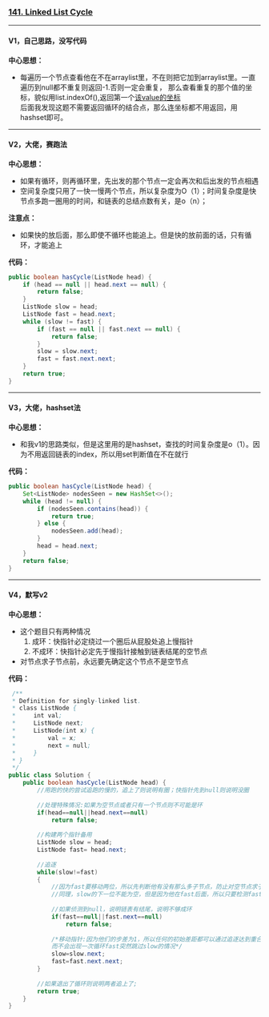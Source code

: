 ### [141. Linked List Cycle](https://leetcode.com/problems/linked-list-cycle/)

---

#### V1，自己思路，没写代码
**中心思想：**
- 每遍历一个节点查看他在不在arraylist里，不在则把它加到arraylist里。一直遍历到null都不重复则返回-1.否则一定会重复，
那么查看重复的那个值的坐标，貌似用list.indexOf(),返回第一个[该value的坐标](https://blog.csdn.net/evilcry2012/article/details/46877885) <br/>
后面我发现这题不需要返回循环的结合点，那么连坐标都不用返回，用hashset即可。

---

#### V2，大佬，赛跑法
**中心思想：**
- 如果有循环，则再循环里，先出发的那个节点一定会再次和后出发的节点相遇
- 空间复杂度只用了一快一慢两个节点，所以复杂度为O（1）；时间复杂度是快节点多跑一圈用的时间，和链表的总结点数有关，是o（n）；

**注意点：**
- 如果快的放后面，那么即使不循环也能追上。但是快的放前面的话，只有循环，才能追上

**代码：**
```java
public boolean hasCycle(ListNode head) {
    if (head == null || head.next == null) {
        return false;
    }
    ListNode slow = head;
    ListNode fast = head.next;
    while (slow != fast) {
        if (fast == null || fast.next == null) {
            return false;
        }
        slow = slow.next;
        fast = fast.next.next;
    }
    return true;
}
```

---

#### V3，大佬，hashset法

**中心思想：**
- 和我v1的思路类似，但是这里用的是hashset，查找的时间复杂度是o（1）。因为不用返回链表的index，所以用set判断值在不在就行

**代码：**
```java
public boolean hasCycle(ListNode head) {
    Set<ListNode> nodesSeen = new HashSet<>();
    while (head != null) {
        if (nodesSeen.contains(head)) {
            return true;
        } else {
            nodesSeen.add(head);
        }
        head = head.next;
    }
    return false;
}
```

---

#### V4，默写v2

**中心思想：**
- 这个题目只有两种情况
  1. 成环：快指针必定绕过一个圈后从屁股处追上慢指针
  2. 不成环：快指针必定先于慢指针接触到链表结尾的空节点
- 对节点求子节点前，永远要先确定这个节点不是空节点

**代码：**
```java
 /**
 * Definition for singly-linked list.
 * class ListNode {
 *     int val;
 *     ListNode next;
 *     ListNode(int x) {
 *         val = x;
 *         next = null;
 *     }
 * }
 */
public class Solution {
    public boolean hasCycle(ListNode head) {
        //用跑的快的尝试追跑的慢的，追上了则说明有圈；快指针先到null则说明没圈
        
        //处理特殊情况:如果为空节点或者只有一个节点则不可能是环
        if(head==null||head.next==null)
            return false;
        
        //构建两个指针备用
        ListNode slow = head;
        ListNode fast= head.next;
        
        //追逐
        while(slow!=fast)
        {
            //因为fast要移动两位，所以先判断他有没有那么多子节点，防止对空节点求子节点
            //同理，slow的下一位不能为空，但是因为他在fast后面，所以只要检测fast就可
            
            //如果侦测到null，说明链表有结尾，说明不够成环
            if(fast==null||fast.next==null)
                return false;
            
            /*移动指针:因为他们的步差为1，所以任何的初始差距都可以通过追逐达到重合两点的目的，
            而不会出现一次循环fast突然跳过slow的情况*/
            slow=slow.next;
            fast=fast.next.next;
        }
        
        //如果退出了循环则说明两者追上了;
        return true;
    }
}
```
